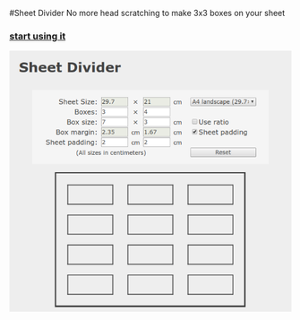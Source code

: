 #Sheet Divider
No more head scratching to make 3x3 boxes on your sheet

### [start using it](https://klemek.github.io/sheet-divider/)

![preview](preview.png)